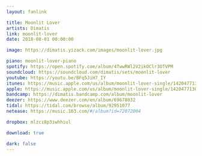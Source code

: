 ```yaml
---
layout: fanlink

title: Moonlit Lover
artists: Dimatis
link: moonlit-lover
date: 2018-08-01 00:00:00

image: https://dimatis.yizack.com/images/moonlit-lover.jpg

piano: moonlit-lover-piano
spotify: https://open.spotify.com/album/4TwwRWl2V2ikOClr3OTVPM
soundcloud: https://soundcloud.com/dimatis/sets/moonlit-lover
youtube: https://youtu.be/BFq5JiH7_IY
itunes: https://music.apple.com/us/album/moonlit-lover-single/1420477130?app=itunes&ls=1
apple: https://music.apple.com/us/album/moonlit-lover-single/1420477130?app=music&ls=1
bandcamp: https://dimatis.bandcamp.com/album/moonlit-lover
deezer: https://www.deezer.com/en/album/69678032
tidal: https://tidal.com/browse/album/92951077
netease: https://music.163.com/#/album?id=72072004

dropbox: mlzci8p3iwhhiul

download: true

dark: false
---
```

